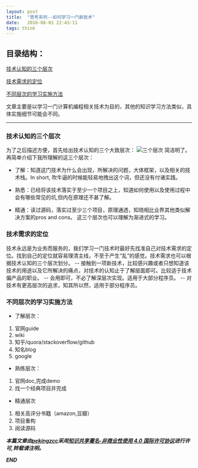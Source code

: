 ```yaml
---
layout: post
title:  "思考系列--如何学习一门新技术"
date:   2016-08-01 22:43:11
tags: think
---
```


## 目录结构：

[技术认知的三个层次 ](#A)

[技术需求的定位](#B)

[不同层次的学习实施方法](#C)




文章主要是以学习一门计算机编程相关技术为目的，其他的知识学习方法类似，具体实施细节可能会不同。

***


<a name="A"></a>

### 技术认知的三个层次

为了之后描述方便，首先给出技术认知的三个大致层次：
![三个层次](http://7xrnwq.com1.z0.glb.clouddn.com/20160802-three-level.jpg)
简洁明了。
再简单介绍下我所理解的这三个层次：

 - 了解：知道这门技术为什么会出现，所解决的问题，大体框架，以及相关的技术栈。In short, 吹牛逼的时候能轻易地拽出这个词，但还没有付诸实践。

 - 熟悉：已经将该技术落实于至少一个项目之上，知道如何使用以及使用过程中会有哪些常见的坑,但内在原理还不甚了解。

 - 精通：读过源码，落实过至少三个项目，原理通透，知晓相比业界其他类似解决方案的pros and cons。
这三个层次也可以理解为渐进式的学习。

<a name="B"></a>

### 技术需求的定位

技术永远是为业务而服务的，我们学习一门技术时最好先找准自己对技术需求的定位。找到自己的定位就容易理清主线，不至于产生“乱”的感觉。技术需求也可以根据技术认知的三个层次划分。
-- 接触到一项新技术，比较感兴趣或者只想知道该技术的用途以及它所解决的痛点，对技术的认知止于了解层面即可。比较适于技术偏产品的职业。
-- 会用即可，不必了解深层次实现。适用于大部分程序员。
-- 对技术有更高层次的追求，知其所以然，适用于部分程序员。

<a name="C"></a>

### 不同层次的学习实施方法

 * 了解层次：
 1. 官网guide
 2. wiki
 3. 知乎/quora/stackoverflow/github
 4. 知名blog 
 5. google

 * 熟练层次：
 1. 官网doc,完成demo
 2. 找一个经典项目并完成

 * 精通层次
 1. 相关高评分书籍（amazon,豆瓣）
 2. 项目重构
 3. 阅读源码

 ***本篇文章由[pekingzcc](https://zhangchenchen.github.io/)采用[知识共享署名-非商业性使用 4.0 国际许可协议](https://creativecommons.org/licenses/by-nc-sa/4.0/)进行许可,转载请注明。***


 ***END***